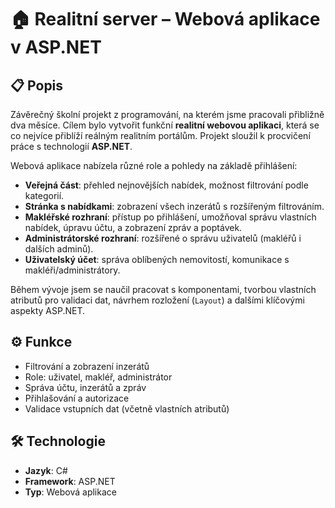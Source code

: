 # 🏠 Realitní server – Webová aplikace v ASP.NET

## 📋 Popis

Závěrečný školní projekt z programování, na kterém jsme pracovali přibližně dva měsíce. Cílem bylo vytvořit funkční **realitní webovou aplikaci**, která se co nejvíce přiblíží reálným realitním portálům. Projekt sloužil k procvičení práce s technologií **ASP.NET**.

Webová aplikace nabízela různé role a pohledy na základě přihlášení:

- **Veřejná část**: přehled nejnovějších nabídek, možnost filtrování podle kategorií.
- **Stránka s nabídkami**: zobrazení všech inzerátů s rozšířeným filtrováním.
- **Makléřské rozhraní**: přístup po přihlášení, umožňoval správu vlastních nabídek, úpravu účtu, a zobrazení zpráv a poptávek.
- **Administrátorské rozhraní**: rozšířené o správu uživatelů (makléřů i dalších adminů).
- **Uživatelský účet**: správa oblíbených nemovitostí, komunikace s makléři/administrátory.

Během vývoje jsem se naučil pracovat s komponentami, tvorbou vlastních atributů pro validaci dat, návrhem rozložení (`Layout`) a dalšími klíčovými aspekty ASP.NET.

## ⚙️ Funkce

- Filtrování a zobrazení inzerátů
- Role: uživatel, makléř, administrátor
- Správa účtu, inzerátů a zpráv
- Přihlašování a autorizace
- Validace vstupních dat (včetně vlastních atributů)

## 🛠️ Technologie

- **Jazyk**: C#
- **Framework**: ASP.NET
- **Typ**: Webová aplikace
